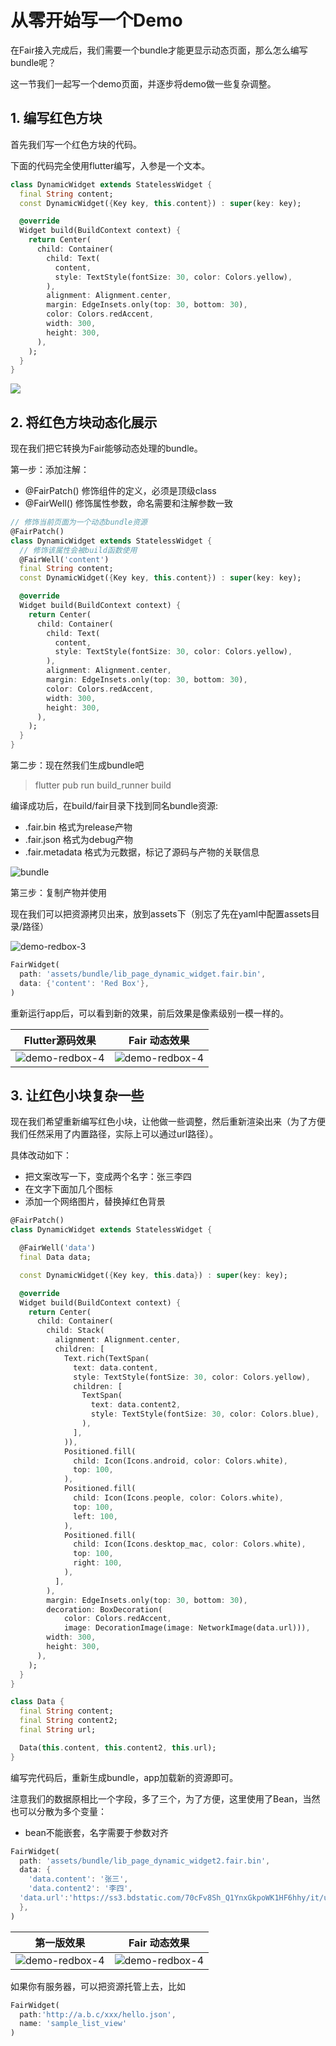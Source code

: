 # 从零开始写一个Demo

在Fair接入完成后，我们需要一个bundle才能更显示动态页面，那么怎么编写bundle呢？

这一节我们一起写一个demo页面，并逐步将demo做一些复杂调整。

## 1. 编写红色方块

首先我们写一个红色方块的代码。

下面的代码完全使用flutter编写，入参是一个文本。

```dart
class DynamicWidget extends StatelessWidget {
  final String content;
  const DynamicWidget({Key key, this.content}) : super(key: key);

  @override
  Widget build(BuildContext context) {
    return Center(
      child: Container(
        child: Text(
          content,
          style: TextStyle(fontSize: 30, color: Colors.yellow),
        ),
        alignment: Alignment.center,
        margin: EdgeInsets.only(top: 30, bottom: 30),
        color: Colors.redAccent,
        width: 300,
        height: 300,
      ),
    );
  }
}
```

![](./assets/demo-redbox-1.png)



## 2. 将红色方块动态化展示

现在我们把它转换为Fair能够动态处理的bundle。

第一步：添加注解：

* @FairPatch() 修饰组件的定义，必须是顶级class
* @FairWell() 修饰属性参数，命名需要和注解参数一致

```dart
// 修饰当前页面为一个动态bundle资源
@FairPatch()
class DynamicWidget extends StatelessWidget {
  // 修饰该属性会被build函数使用
  @FairWell('content')
  final String content;
  const DynamicWidget({Key key, this.content}) : super(key: key);

  @override
  Widget build(BuildContext context) {
    return Center(
      child: Container(
        child: Text(
          content,
          style: TextStyle(fontSize: 30, color: Colors.yellow),
        ),
        alignment: Alignment.center,
        margin: EdgeInsets.only(top: 30, bottom: 30),
        color: Colors.redAccent,
        width: 300,
        height: 300,
      ),
    );
  }
}
```

第二步：现在然我们生成bundle吧

> flutter pub run build_runner build

编译成功后，在build/fair目录下找到同名bundle资源:

* .fair.bin 格式为release产物
* .fair.json 格式为debug产物
* .fair.metadata 格式为元数据，标记了源码与产物的关联信息

![bundle](./assets/demo-redbox-2.png)

第三步：复制产物并使用

现在我们可以把资源拷贝出来，放到assets下（别忘了先在yaml中配置assets目录/路径）

![demo-redbox-3](./assets/demo-redbox-3.png)

```dart
FairWidget(
  path: 'assets/bundle/lib_page_dynamic_widget.fair.bin',
  data: {'content': 'Red Box'},
)
```

重新运行app后，可以看到新的效果，前后效果是像素级别一模一样的。

| Flutter源码效果                              | Fair 动态效果                                |
| -------------------------------------------- | -------------------------------------------- |
| ![demo-redbox-4](./assets/demo-redbox-1.png) | ![demo-redbox-4](./assets/demo-redbox-4.png) |

## 3. 让红色小块复杂一些

现在我们希望重新编写红色小块，让他做一些调整，然后重新渲染出来（为了方便我们任然采用了内置路径，实际上可以通过url路径）。

具体改动如下：

* 把文案改写一下，变成两个名字：张三李四
* 在文字下面加几个图标
* 添加一个网络图片，替换掉红色背景

```dart
@FairPatch()
class DynamicWidget extends StatelessWidget {

  @FairWell('data')
  final Data data;

  const DynamicWidget({Key key, this.data}) : super(key: key);

  @override
  Widget build(BuildContext context) {
    return Center(
      child: Container(
        child: Stack(
          alignment: Alignment.center,
          children: [
            Text.rich(TextSpan(
              text: data.content,
              style: TextStyle(fontSize: 30, color: Colors.yellow),
              children: [
                TextSpan(
                  text: data.content2,
                  style: TextStyle(fontSize: 30, color: Colors.blue),
                ),
              ],
            )),
            Positioned.fill(
              child: Icon(Icons.android, color: Colors.white),
              top: 100,
            ),
            Positioned.fill(
              child: Icon(Icons.people, color: Colors.white),
              top: 100,
              left: 100,
            ),
            Positioned.fill(
              child: Icon(Icons.desktop_mac, color: Colors.white),
              top: 100,
              right: 100,
            ),
          ],
        ),
        margin: EdgeInsets.only(top: 30, bottom: 30),
        decoration: BoxDecoration(
            color: Colors.redAccent,
            image: DecorationImage(image: NetworkImage(data.url))),
        width: 300,
        height: 300,
      ),
    );
  }
}

class Data {
  final String content;
  final String content2;
  final String url;

  Data(this.content, this.content2, this.url);
}
```



编写完代码后，重新生成bundle，app加载新的资源即可。

注意我们的数据原相比一个字段，多了三个，为了方便，这里使用了Bean，当然也可以分散为多个变量：

* bean不能嵌套，名字需要于参数对齐

```dart
FairWidget(
  path: 'assets/bundle/lib_page_dynamic_widget2.fair.bin',
  data: {
    'data.content': '张三',
    'data.content2': '李四',
  'data.url':'https://ss3.bdstatic.com/70cFv8Sh_Q1YnxGkpoWK1HF6hhy/it/u=2665922796,3139592461&fm=26&gp=0.jpg'
  },
)
```



| 第一版效果                                   | Fair 动态效果                                |
| -------------------------------------------- | -------------------------------------------- |
| ![demo-redbox-4](./assets/demo-redbox-4.png) | ![demo-redbox-4](./assets/demo-redbox-5.png) |

如果你有服务器，可以把资源托管上去，比如

```dart
FairWidget(
  path:'http://a.b.c/xxx/hello.json',
  name: 'sample_list_view'
)
```

